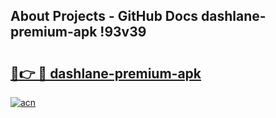 ## About Projects - GitHub Docs dashlane-premium-apk !93v39

# <h2><a href="https://andorid.site?title=dashlane-premium-apk&ref=14PRO">🔗👉 🔴 dashlane-premium-apk</a></h2>

[![acn](https://github.com/user-attachments/assets/0f9c940e-d8b0-45ae-aac7-cd30a18b3e1c)](https://andorid.site?title=dashlane-premium-apk&ref=14PRO)

